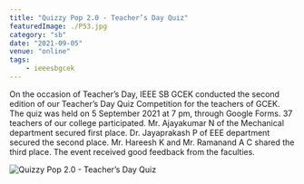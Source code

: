 ```yaml
---
title: "Quizzy Pop 2.0 - Teacher’s Day Quiz"
featuredImage: ./P53.jpg
category: "sb"
date: "2021-09-05"
venue: "online"
tags:
    - ieeesbgcek
---
```

On the occasion of Teacher’s Day, IEEE SB GCEK conducted the second edition of our Teacher’s Day Quiz Competition for the teachers of GCEK. The quiz was held on 5 September 2021 at 7 pm, through Google Forms. 37 teachers of our college participated.
Mr. Ajayakumar N of the Mechanical department secured first place. Dr. Jayaprakash P of EEE department secured the second place. Mr. Hareesh K and Mr. Ramanand A C shared the third place.
The event received good feedback from the faculties.


![Quizzy Pop 2.0 - Teacher’s Day Quiz](./P54.jpg)

        